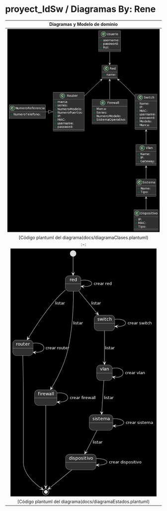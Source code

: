# proyect_IdSw / Diagramas By: Rene

|Diagramas y Modelo de dominio|
|:-:|
|![Imagen](images/diagramaClasesV1.0.png)|
|[Código plantuml del diagrama(docs/diagramaClases.plantuml)|
|:-:|
|![Imagen](images/diagramaEstadosV1.0.png)|
|[Código plantuml del diagrama(docs/diagramaEstados.plantuml)|